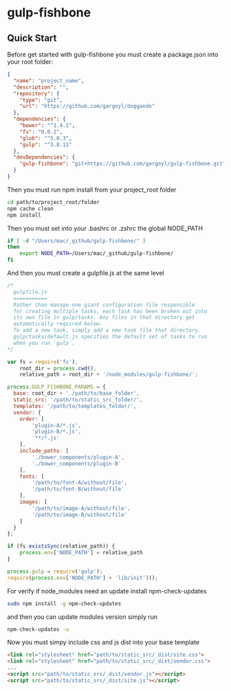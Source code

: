 # gulp-fishbone

## Quick Start

  Before get started with gulp-fishbone you must create a package.json into your root folder:

```json
{
  "name": "project_name",
  "description": "",
  "repository": {
    "type": "git",
    "url": "https://github.com/gargoyl/doggando"
  },
  "dependencies": {
    "bower": "^1.4.1",
    "fs": "0.0.2",
    "glob": "^5.0.3",
    "gulp": "^3.8.11"
  },
  "devDependencies": {
    "gulp-fishbone": "git+https://github.com/gargoyl/gulp-fishbone.git"
  }
}
```

Then you must run npm install from your project_root folder

```bash
cd path/to/project_root/folder
npm cache clean
npm install
```

Then you must set into your .bashrc or .zshrc the global NODE_PATH

```bash
if [ -d "/Users/mac/_github/gulp-fishbone/" ]
then
    export NODE_PATH=/Users/mac/_github/gulp-fishbone/
fi
```

And then you must create a gulpfile.js at the same level

```javascript
/*
  gulpfile.js
  ===========
  Rather than manage one giant configuration file responsible
  for creating multiple tasks, each task has been broken out into
  its own file in gulp/tasks. Any files in that directory get
  automatically required below.
  To add a new task, simply add a new task file that directory.
  gulp/tasks/default.js specifies the default set of tasks to run
  when you run `gulp`.
*/

var fs = require('fs'),
    root_dir = process.cwd(),
    relative_path = root_dir + '/node_modules/gulp-fishbone/';

process.GULP_FISHBONE_PARAMS = {
  base: root_dir + './path/to/base_folder',
  static_src: '/path/to/static_src_folder/',
  templates: '/path/to/templates_folder/',
  vendor: {
    order: [
        'plugin-A/*.js',
        'plugin-B/*.js',
        '**/*.js'
    ],
    include_paths: [
        './bower_components/plugin-A',
        './bower_components/plugin-B'
    ],
    fonts: [
        '/path/to/font-A/without/file',
        '/path/to/font-B/without/file'
    ],
    images: [
        '/path/to/image-A/without/file',
        '/path/to/image-B/without/file'
    ]
  }
};

if (fs.existsSync(relative_path)) {
    process.env['NODE_PATH'] = relative_path
}

process.gulp = require('gulp');
require(process.env['NODE_PATH'] + 'lib/init')();

```


For verify if node_modules need an update install npm-check-updates

``` bash
sudo npm install -g npm-check-updates
```

and then you can update modules version simply run

``` bash
npm-check-updates -u
```

Now you must simpy include css and js dist into your base template

``` html
<link rel="stylesheet" href="path/to/static_src/_dist/site.css">
<link rel="stylesheet" href="path/to/static_src/_dist/vendor.css">
...
<script src="path/to/static_src/_dist/vendor.js"></script>
<script src="path/to/static_src/_dist/site.js"></script>
```

